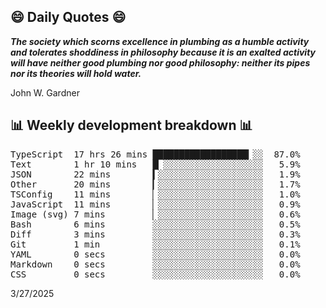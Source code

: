 ## 😄 Daily Quotes 😄

_**The society which scorns excellence in plumbing as a humble activity and tolerates shoddiness in philosophy because it is an exalted activity will have neither good plumbing nor good philosophy: neither its pipes nor its theories will hold water.**_

John W. Gardner



## 📊 Weekly development breakdown 📊

<pre>TypeScript  17 hrs 26 mins ██████████████████▎░░  87.0%
Text        1 hr 10 mins   █▏░░░░░░░░░░░░░░░░░░░   5.9%
JSON        22 mins        ▍░░░░░░░░░░░░░░░░░░░░   1.9%
Other       20 mins        ▎░░░░░░░░░░░░░░░░░░░░   1.7%
TSConfig    11 mins        ▏░░░░░░░░░░░░░░░░░░░░   1.0%
JavaScript  11 mins        ▏░░░░░░░░░░░░░░░░░░░░   0.9%
Image (svg) 7 mins         ▏░░░░░░░░░░░░░░░░░░░░   0.6%
Bash        6 mins         ░░░░░░░░░░░░░░░░░░░░░   0.5%
Diff        3 mins         ░░░░░░░░░░░░░░░░░░░░░   0.3%
Git         1 min          ░░░░░░░░░░░░░░░░░░░░░   0.1%
YAML        0 secs         ░░░░░░░░░░░░░░░░░░░░░   0.0%
Markdown    0 secs         ░░░░░░░░░░░░░░░░░░░░░   0.0%
CSS         0 secs         ░░░░░░░░░░░░░░░░░░░░░   0.0%</pre>

3/27/2025